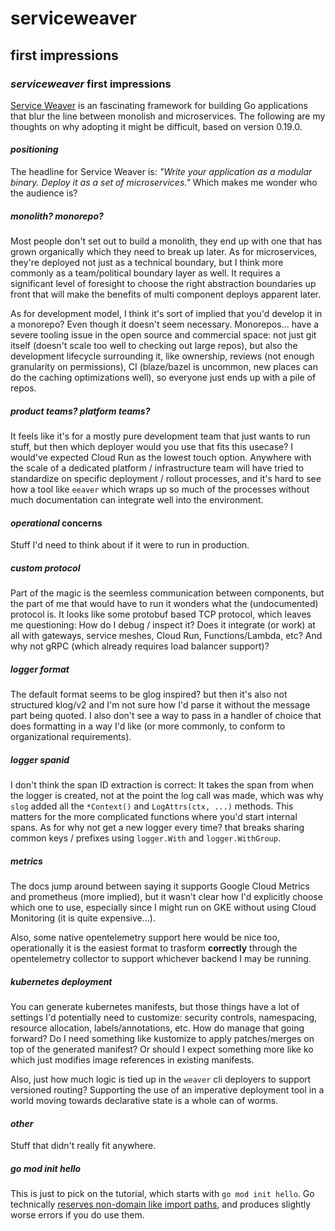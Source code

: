 # serviceweaver

## first impressions

### _serviceweaver_ first impressions

[Service Weaver](https://serviceweaver.dev/)
is an fascinating framework for building Go applications
that blur the line between monolish and microservices.
The following are my thoughts on why adopting it might be difficult,
based on version 0.19.0.

#### _positioning_

The headline for Service Weaver is:
_"Write your application as a modular binary. Deploy it as a set of microservices."_
Which makes me wonder who the audience is?

##### _monolith?_ monorepo?

Most people don't set out to build a monolith,
they end up with one that has grown organically which they need to break up later.
As for microservices,
they're deployed not just as a technical boundary,
but I think more commonly as a team/political boundary layer as well.
It requires a significant level of foresight to choose the right abstraction boundaries up front
that will make the benefits of multi component deploys apparent later.

As for development model,
I think it's sort of implied that you'd develop it in a monorepo?
Even though it doesn't seem necessary.
Monorepos... have a severe tooling issue in the open source and commercial space:
not just git itself (doesn't scale too well to checking out large repos),
but also the development lifecycle surrounding it,
like ownership, reviews (not enough granularity on permissions),
CI (blaze/bazel is uncommon, new places can do the caching optimizations well),
so everyone just ends up with a pile of repos.

##### _product_ teams? platform teams?

It feels like it's for a mostly pure development team
that just wants to run stuff,
but then which deployer would you use that fits this usecase?
I would've expected Cloud Run as the lowest touch option.
Anywhere with the scale of a dedicated platform / infrastructure team
will have tried to standardize on specific deployment / rollout processes,
and it's hard to see how a tool like `eeaver` which wraps up so much of the processes
without much documentation can integrate well into the environment.

#### _operational_ concerns

Stuff I'd need to think about if it were to run in production.

##### _custom_ protocol

Part of the magic is the seemless communication between components,
but the part of me that would have to run it wonders what the (undocumented) protocol is.
It looks like some protobuf based TCP protocol,
which leaves me questioning:
How do I debug / inspect it?
Does it integrate (or work) at all with gateways, service meshes, Cloud Run, Functions/Lambda, etc?
And why not gRPC (which already requires load balancer support)?

##### _logger_ format

The default format seems to be glog inspired?
but then it's also not structured klog/v2 and I'm not sure how I'd parse it without the message part being quoted.
I also don't see a way to pass in a handler of choice that does formatting in a way I'd like
(or more commonly, to conform to organizational requirements).

##### _logger_ spanid

I don't think the span ID extraction is correct:
It takes the span from when the logger is created,
not at the point the log call was made,
which was why `slog` added all the `*Context()` and `LogAttrs(ctx, ...)` methods.
This matters for the more complicated functions where you'd start internal spans.
As for why not get a new logger every time?
that breaks sharing common keys / prefixes using `logger.With` and `logger.WithGroup`.

##### _metrics_

The docs jump around between saying it supports Google Cloud Metrics and prometheus (more implied),
but it wasn't clear how I'd explicitly choose which one to use,
especially since I might run on GKE without using Cloud Monitoring (it is quite expensive...).

Also, some native opentelemetry support here would be nice too,
operationally it is the easiest format to trasform **correctly**
through the opentelemetry collector to support whichever backend I may be running.

##### _kubernetes_ deployment

You can generate kubernetes manifests,
but those things have a lot of settings I'd potentially need to customize:
security controls, namespacing, resource allocation, labels/annotations, etc.
How do manage that going forward?
Do I need something like kustomize to apply patches/merges on top of the generated manifest?
Or should I expect something more like ko which just modifies image references in existing manifests.

Also, just how much logic is tied up in the `weaver` cli deployers to support versioned routing?
Supporting the use of an imperative deployment tool in a world moving towards declarative state
is a whole can of worms.

#### _other_

Stuff that didn't really fit anywhere.

##### _go_ mod init hello

This is just to pick on the tutorial,
which starts with `go mod init hello`.
Go technically [reserves non-domain like import paths](https://github.com/golang/go/issues/32819),
and produces slightly worse errors if you do use them.
